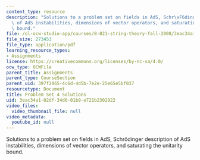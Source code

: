 ```yaml
---
content_type: resource
description: "Solutions to a problem set on fields in AdS, Schr\xF6dinger description\
  \ of AdS instabilities, dimensions of vector operators, and saturating the unitarity\
  \ bound."
file: /ol-ocw-studio-app/courses/8-821-string-theory-fall-2008/3eac34a102df34d001b9e721b2302922_soln04.pdf
file_size: 273453
file_type: application/pdf
learning_resource_types:
- Assignments
license: https://creativecommons.org/licenses/by-nc-sa/4.0/
ocw_type: OCWFile
parent_title: Assignments
parent_type: CourseSection
parent_uid: 397f2065-4c6d-4d5b-7e2e-25e65e5bf037
resourcetype: Document
title: Problem Set 4 Solutions
uid: 3eac34a1-02df-34d0-01b9-e721b2302922
video_files:
  video_thumbnail_file: null
video_metadata:
  youtube_id: null
---
```

Solutions to a problem set on fields in AdS, Schrödinger description of AdS instabilities, dimensions of vector operators, and saturating the unitarity bound.